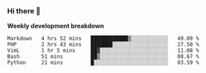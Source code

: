 ### Hi there 👋


**Weekly development breakdown**

<!--START_SECTION:waka-->
```text
Markdown   4 hrs 52 mins   ████████████▒░░░░░░░░░░░░   49.09 % 
PHP        2 hrs 43 mins   ███████░░░░░░░░░░░░░░░░░░   27.50 % 
VimL       1 hr 5 mins     ██▓░░░░░░░░░░░░░░░░░░░░░░   11.08 % 
Bash       51 mins         ██▒░░░░░░░░░░░░░░░░░░░░░░   08.67 % 
Python     21 mins         █░░░░░░░░░░░░░░░░░░░░░░░░   03.59 % 
```
<!--END_SECTION:waka-->
